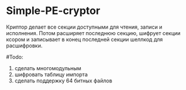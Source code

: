 # Simple-PE-cryptor
Криптор делает все секции доступными для чтения, записи и исполнения. Потом расширяет последнюю 
секцию, шифрует секции ксором и записывает в конец последней секции шеллкод для расшифровки.

#Todo:
1. сделать многомодульным
2. шифровать таблицу импорта
3. сделать поддержку 64 битных файлов
